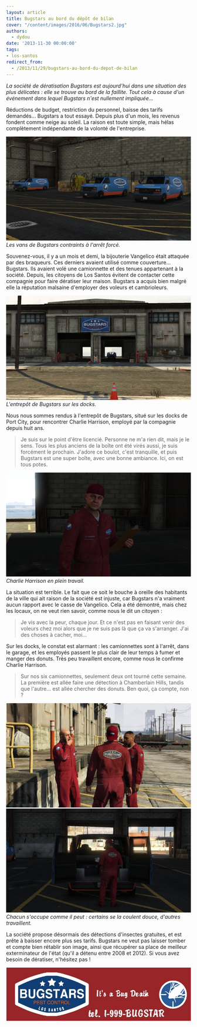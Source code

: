 ```yaml
---
layout: article
title: Bugstars au bord du dépôt de bilan
cover: "/content/images/2016/06/Bugstars2.jpg"
authors:
  - dydou
date: '2013-11-30 00:00:00'
tags:
- los-santos
redirect_from:
  - /2013/11/29/bugstars-au-bord-du-depot-de-bilan
---
```


_La société de dératisation Bugstars est aujourd'hui dans une situation des plus délicates : elle se trouve au bord de la faillite. Tout cela à cause d'un événement dans lequel Bugstars n'est nullement impliquée..._

Réductions de budget, restriction du personnel, baisse des tarifs demandés... Bugstars a tout essayé. Depuis plus d'un mois, les revenus fondent comme neige au soleil. La raison est toute simple, mais hélas complètement indépendante de la volonté de l'entreprise.

![Les vans de Bugstars contraints à l'arrêt forcé.](/content/images/2016/06/Bugstars3.jpg)
_Les vans de Bugstars contraints à l'arrêt forcé._

Souvenez-vous, il y a un mois et demi, la bijouterie Vangelico était attaquée par des braqueurs. Ces derniers avaient utilisé comme couverture... Bugstars. Ils avaient volé une camionnette et des tenues appartenant à la société. Depuis, les citoyens de Los Santos évitent de contacter cette compagnie pour faire dératiser leur maison. Bugstars a acquis bien malgré elle la réputation malsaine d'employer des voleurs et cambrioleurs.

![L'entrepôt de Bugstars sur les docks.](/content/images/2016/06/Bugstars2_0.jpg)
_L'entrepôt de Bugstars sur les docks._

Nous nous sommes rendus à l'entrepôt de Bugstars, situé sur les docks de Port City, pour rencontrer Charlie Harrison, employé par la compagnie depuis huit ans.

> Je suis sur le point d'être licencié. Personne ne m'a rien dit, mais je le sens. Tous les plus anciens de la boîte ont été virés aussi, je suis forcément le prochain. J'adore ce boulot, c'est tranquille, et puis Bugstars est une super boîte, avec une bonne ambiance. Ici, on est tous potes.

![Charlie Harrison en plein travail.](/content/images/2016/06/Bugstars_0.jpg)
_Charlie Harrison en plein travail._

La situation est terrible. Le fait que ce soit le bouche à oreille des habitants de la ville qui ait raison de la société est injuste, car Bugstars n'a vraiment aucun rapport avec le casse de Vangelico. Cela a été démontré, mais chez les locaux, on ne veut rien savoir, comme nous le dit un citoyen :

> Je vis avec la peur, chaque jour. Et ce n'est pas en faisant venir des voleurs chez moi alors que je ne suis pas là que ça va s'arranger. J'ai des choses à cacher, moi...

Sur les docks, le constat est alarmant : les camionnettes sont à l'arrêt, dans le garage, et les employés passent le plus clair de leur temps à fumer et manger des donuts. Très peu travaillent encore, comme nous le confirme Charlie Harrison.

> Sur nos six camionnettes, seulement deux ont tourné cette semaine. La première est allée faire une détection à Chamberlain Hills, tandis que l'autre... est allée chercher des donuts. Ben quoi, ça compte, non ?

![](/content/images/2016/06/Bugstars4.jpg)
![Chacun s'occupe comme il peut : certains se la coulent douce, d'autres travaillent.](/content/images/2016/06/Bugstars5.jpg)
_Chacun s'occupe comme il peut : certains se la coulent douce, d'autres travaillent._

La société propose désormais des détections d'insectes gratuites, et est prête à baisser encore plus ses tarifs. Bugstars ne veut pas laisser tomber et compte bien rétablir son image, ainsi que récupérer sa place de meilleur exterminateur de l'état (qu'il a détenu entre 2008 et 2012). Si vous avez besoin de dératiser, n'hésitez pas !

![](/content/images/2016/06/Bugstars6.jpg)